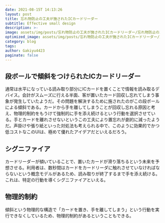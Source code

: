 ```yaml
---
date: 2021-08-15T 14:13:26
layout: post
title: 忘れ物防止の工夫が施されたICカードリーダー
subtitle: Effective small design
description: >-
image: assets/img/posts/忘れ物防止の工夫が施されたICカードリーダー/忘れ物防止の工夫が施されたICカードリーダー.jpg
optimized_image: assets/img/posts/忘れ物防止の工夫が施されたICカードリーダー/忘れ物防止の工夫が施されたICカードリーダー_resized_thumbnail.jpg
category: blog
tags: 
author: Gakiyu4423
paginate: false
---
```


## 段ボールで傾斜をつけられたICカードリーダー

通常は水平になっている読み取り部分にICカードを置くことで情報を読み取るデバイス。会計がスムーズに行える半面、客が置いたカード回収し忘れてしまう事象が発生していたようだ。その問題を解決するために施されたのがこの段ボールによる傾斜である。カードから手を離してしまうことが回収し忘れる原因と考え、物理的制約をもうけて強制的に手を添え続けるという行動を選択させている。手とカードを離れさせないというこの工夫により置忘れが劇的に減ったようだ。声掛けや張り紙といった対処法も考えられる中で、このように効果的でかつ低コストなこのUIは、極めて優れたアイデアだといえるだろう。

## シグニファイア

カードリーダーが傾いていることで、置いたカードが滑り落ちるという未来を予想させる。利用者は、数秒間はカードをカードリーダに触れさせていなければならないという概念モデルがあるため、読み取りが終了するまで手を添え続ける。これは、特定の行動を導くシグニファイアといえる。

## 物理的制約

傾斜という物理的な構造で「カードを置き、手を離してしまう」という行動を実行できなくしているため、物理的制約があるということもできる。